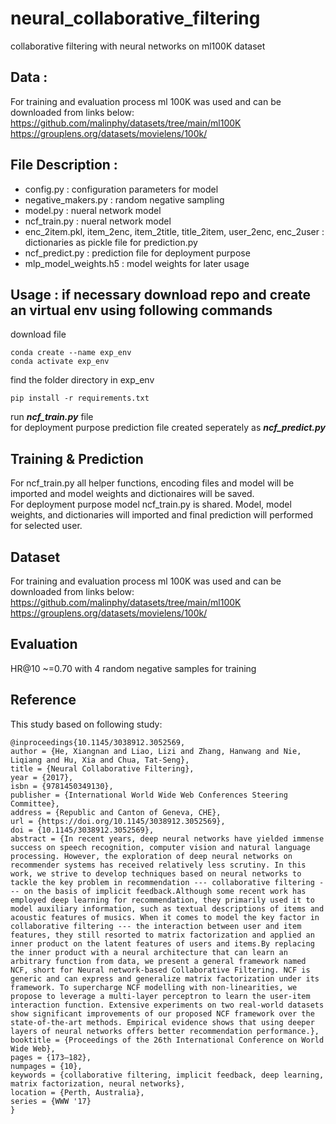 # neural_collaborative_filtering
collaborative filtering with neural networks on ml100K dataset

Data :
----
For training and evaluation process ml 100K was used and can be downloaded from links below:
<br>
https://github.com/malinphy/datasets/tree/main/ml100K
<br>
https://grouplens.org/datasets/movielens/100k/
<br>

File Description :
----
- config.py : configuration parameters for model
- negative_makers.py : random negative sampling 
- model.py : nueral network model
- ncf_train.py : nueral network model
- enc_2item.pkl, item_2enc, item_2title, title_2item, user_2enc, enc_2user : dictionaries as pickle file for prediction.py
- ncf_predict.py : prediction file for deployment purpose 
- mlp_model_weights.h5 : model weights for later usage

Usage :
if necessary download repo and create an virtual env using following commands 
----
download file 
```
conda create --name exp_env
conda activate exp_env
```
find the folder directory in exp_env
```
pip install -r requirements.txt 
```
run ***ncf_train.py*** file 
<br/>
for deployment purpose prediction file created seperately as ***ncf_predict.py***

Training & Prediction
-------
For ncf_train.py all helper functions, encoding files and model will be imported and model weights and dictionaires will be saved.
<br>
For deployment purpose model ncf_train.py is shared. Model, model weights, and dictionaries will imported and final prediction will performed for selected user.

Dataset
-------
For training and evaluation process ml 100K was used and can be downloaded from links below:
<br>
https://github.com/malinphy/datasets/tree/main/ml100K
<br>
https://grouplens.org/datasets/movielens/100k/
<br>

Evaluation
-------
HR@10 ~=0.70 with 4 random negative samples for training

Reference
-------
This study based on following study:
```
@inproceedings{10.1145/3038912.3052569,
author = {He, Xiangnan and Liao, Lizi and Zhang, Hanwang and Nie, Liqiang and Hu, Xia and Chua, Tat-Seng},
title = {Neural Collaborative Filtering},
year = {2017},
isbn = {9781450349130},
publisher = {International World Wide Web Conferences Steering Committee},
address = {Republic and Canton of Geneva, CHE},
url = {https://doi.org/10.1145/3038912.3052569},
doi = {10.1145/3038912.3052569},
abstract = {In recent years, deep neural networks have yielded immense success on speech recognition, computer vision and natural language processing. However, the exploration of deep neural networks on recommender systems has received relatively less scrutiny. In this work, we strive to develop techniques based on neural networks to tackle the key problem in recommendation --- collaborative filtering --- on the basis of implicit feedback.Although some recent work has employed deep learning for recommendation, they primarily used it to model auxiliary information, such as textual descriptions of items and acoustic features of musics. When it comes to model the key factor in collaborative filtering --- the interaction between user and item features, they still resorted to matrix factorization and applied an inner product on the latent features of users and items.By replacing the inner product with a neural architecture that can learn an arbitrary function from data, we present a general framework named NCF, short for Neural network-based Collaborative Filtering. NCF is generic and can express and generalize matrix factorization under its framework. To supercharge NCF modelling with non-linearities, we propose to leverage a multi-layer perceptron to learn the user-item interaction function. Extensive experiments on two real-world datasets show significant improvements of our proposed NCF framework over the state-of-the-art methods. Empirical evidence shows that using deeper layers of neural networks offers better recommendation performance.},
booktitle = {Proceedings of the 26th International Conference on World Wide Web},
pages = {173–182},
numpages = {10},
keywords = {collaborative filtering, implicit feedback, deep learning, matrix factorization, neural networks},
location = {Perth, Australia},
series = {WWW '17}
}
```
